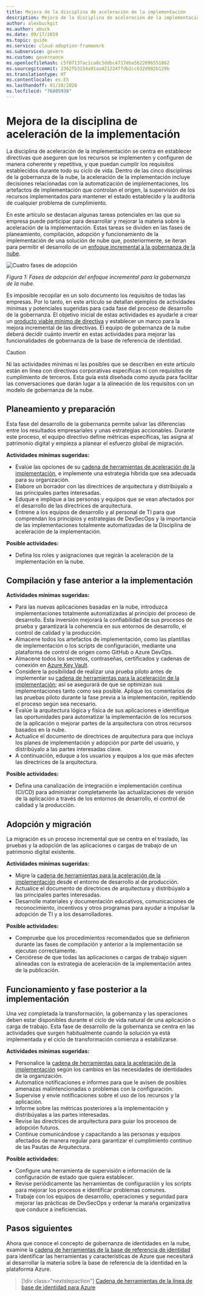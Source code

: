 ```yaml
---
title: Mejora de la disciplina de aceleración de la implementación
description: Mejora de la disciplina de aceleración de la implementación
author: alexbuckgit
ms.author: abuck
ms.date: 09/17/2019
ms.topic: guide
ms.service: cloud-adoption-framework
ms.subservice: govern
ms.custom: governance
ms.openlocfilehash: c5f07137ac1ca8c3ddbc4717dba5622096551862
ms.sourcegitcommit: 2362fb3154a91aa421224ffdb2cc632d982b129b
ms.translationtype: HT
ms.contentlocale: es-ES
ms.lasthandoff: 01/28/2020
ms.locfileid: "76805938"
---
```

# <a name="deployment-acceleration-discipline-improvement"></a>Mejora de la disciplina de aceleración de la implementación

La disciplina de aceleración de la implementación se centra en establecer directivas que aseguren que los recursos se implementen y configuren de manera coherente y repetitiva, y que puedan cumplir los requisitos establecidos durante todo su ciclo de vida. Dentro de las cinco disciplinas de la gobernanza de la nube, la aceleración de la implementación incluye decisiones relacionadas con la automatización de implementaciones, los artefactos de implementación que controlan el origen, la supervisión de los recursos implementados para mantener el estado establecido y la auditoría de cualquier problema de cumplimiento.

En este artículo se destacan algunas tareas potenciales en las que su empresa puede participar para desarrollar y mejorar la materia sobre la aceleración de la implementación. Estas tareas se dividen en las fases de planeamiento, compilación, adopción y funcionamiento de la implementación de una solución de nube que, posteriormente, se iteran para permitir el desarrollo de un [enfoque incremental a la gobernanza de la nube](../guides/index.md#an-incremental-approach-to-cloud-governance).

![Cuatro fases de adopción](../../_images/govern/adoption-phases.png)

*Figura 1: Fases de adopción del enfoque incremental para la gobernanza de la nube.*

Es imposible recopilar en un solo documento los requisitos de todas las empresas. Por lo tanto, en este artículo se detallan ejemplos de actividades mínimas y potenciales sugeridas para cada fase del proceso de desarrollo de la gobernanza. El objetivo inicial de estas actividades es ayudarle a crear un [producto viable mínimo de directiva](../guides/index.md#an-incremental-approach-to-cloud-governance) y establecer un marco para la mejora incremental de las directivas. El equipo de gobernanza de la nube deberá decidir cuánto invertir en estas actividades para mejorar las funcionalidades de gobernanza de la base de referencia de identidad.

> [!CAUTION]
> Ni las actividades mínimas ni las posibles que se describen en este artículo están en línea con directivas corporativas específicas ni con requisitos de cumplimiento de terceros. Esta guía está diseñada como ayuda para facilitar las conversaciones que darán lugar a la alineación de los requisitos con un modelo de gobernanza de la nube.

## <a name="planning-and-readiness"></a>Planeamiento y preparación

Esta fase del desarrollo de la gobernanza permite salvar las diferencias entre los resultados empresariales y unas estrategias accionables. Durante este proceso, el equipo directivo define métricas específicas, las asigna al patrimonio digital y empieza a planear el esfuerzo global de migración.

**Actividades mínimas sugeridas:**

- Evalúe las opciones de su [cadena de herramientas de aceleración de la implementación](./toolchain.md), e implemente una estrategia híbrida que sea adecuada para su organización.
- Elabore un borrador con las directrices de arquitectura y distribúyalo a las principales partes interesadas.
- Eduque e implique a las personas y equipos que se vean afectados por el desarrollo de las directrices de arquitectura.
- Entrene a los equipos de desarrollo y al personal de TI para que comprendan los principios y estrategias de DevSecOps y la importancia de las implementaciones totalmente automatizadas de la Disciplina de aceleración de la implementación.

**Posible actividades:**

- Defina los roles y asignaciones que regirán la aceleración de la implementación en la nube.

## <a name="build-and-predeployment"></a>Compilación y fase anterior a la implementación

**Actividades mínimas sugeridas:**

- Para las nuevas aplicaciones basadas en la nube, introduzca implementaciones totalmente automatizadas al principio del proceso de desarrollo. Esta inversión mejorará la confiabilidad de sus procesos de prueba y garantizará la coherencia en sus entornos de desarrollo, el control de calidad y la producción.
- Almacene todos los artefactos de implementación, como las plantillas de implementación o los scripts de configuración, mediante una plataforma de control de origen como GitHub o Azure DevOps.
- Almacene todos los secretos, contraseñas, certificados y cadenas de conexión en [Azure Key Vault](https://docs.microsoft.com/azure/key-vault).
- Considere la posibilidad de realizar una prueba piloto antes de implementar su [cadena de herramientas para la aceleración de la implementación](./toolchain.md); así se asegurará de que se optimizan sus implementaciones tanto como sea posible. Aplique los comentarios de las pruebas piloto durante la fase previa a la implementación, repitiendo el proceso según sea necesario.
- Evalúe la arquitectura lógica y física de sus aplicaciones e identifique las oportunidades para automatizar la implementación de los recursos de la aplicación o mejorar partes de la arquitectura con otros recursos basados en la nube.
- Actualice el documento de directrices de arquitectura para que incluya los planes de implementación y adopción por parte del usuario, y distribúyalo a las partes interesadas clave.
- A continuación, eduque a los usuarios y equipos a los que más afecten las directrices de la arquitectura.

**Posible actividades:**

- Defina una canalización de integración e implementación continua (CI/CD) para administrar completamente las actualizaciones de versión de la aplicación a través de los entornos de desarrollo, el control de calidad y la producción.

## <a name="adopt-and-migrate"></a>Adopción y migración

La migración es un proceso incremental que se centra en el traslado, las pruebas y la adopción de las aplicaciones o cargas de trabajo de un patrimonio digital existente.

**Actividades mínimas sugeridas:**

- Migre la [cadena de herramientas para la aceleración de la implementación](./toolchain.md) desde el entorno de desarrollo al de producción.
- Actualice el documento de directrices de arquitectura y distribúyalo a las principales partes interesadas.
- Desarrolle materiales y documentación educativos, comunicaciones de reconocimiento, incentivos y otros programas para ayudar a impulsar la adopción de TI y a los desarrolladores.

**Posible actividades:**

- Compruebe que los procedimientos recomendados que se definieron durante las fases de compilación y anterior a la implementación se ejecutan correctamente.
- Cerciórese de que todas las aplicaciones o cargas de trabajo siguen alineadas con la estrategia de aceleración de la implementación antes de la publicación.

## <a name="operate-and-post-implementation"></a>Funcionamiento y fase posterior a la implementación

Una vez completada la transformación, la gobernanza y las operaciones deben estar disponibles durante el ciclo de vida natural de una aplicación o carga de trabajo. Esta fase de desarrollo de la gobernanza se centra en las actividades que surgen habitualmente cuando la solución ya está implementada y el ciclo de transformación comienza a estabilizarse.

**Actividades mínimas sugeridas:**

- Personalice la [cadena de herramientas para la aceleración de la implementación](./toolchain.md) según los cambios en las necesidades de identidades de la organización.
- Automatice notificaciones e informes para que le avisen de posibles amenazas malintencionadas o problemas con la configuración.
- Supervise y envíe notificaciones sobre el uso de los recursos y la aplicación.
- Informe sobre las métricas posteriores a la implementación y distribúyalas a las partes interesadas.
- Revise las directrices de arquitectura para guiar los procesos de adopción futuros.
- Continue comunicándose y capacitando a las personas y equipos afectados de manera regular para garantizar el cumplimiento continuo de las Pautas de Arquitectura.

**Posible actividades:**

- Configure una herramienta de supervisión e información de la configuración de estado que quiera establecer.
- Revise periódicamente las herramientas de configuración y los scripts para mejorar los procesos e identificar problemas comunes.
- Trabaje con los equipos de desarrollo, operaciones y seguridad para mejorar las prácticas de DevSecOps y ordenar la maraña organizativa que conduce a ineficiencias.

## <a name="next-steps"></a>Pasos siguientes

Ahora que conoce el concepto de gobernanza de identidades en la nube, examine la [cadena de herramientas de la base de referencia de identidad](./toolchain.md) para identificar las herramientas y características de Azure que necesitará al desarrollar la materia sobre la base de referencia de la identidad en la plataforma Azure.

> [!div class="nextstepaction"]
> [Cadena de herramientas de la línea de base de identidad para Azure](./toolchain.md)
